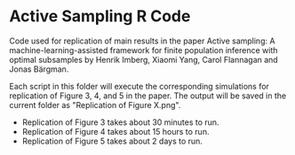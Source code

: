 # Active Sampling R Code

Code used for replication of main results in the paper Active sampling: A machine-learning-assisted framework for finite population inference with optimal subsamples by Henrik Imberg, Xiaomi Yang, Carol Flannagan and Jonas Bärgman.

Each script in this folder will execute the corresponding simulations for replication of Figure 3, 4, and 5 in the paper. The output will be saved in the current folder as "Replication of Figure X.png".

* Replication of Figure 3 takes about 30 minutes to run.
* Replication of Figure 4 takes about 15 hours to run.
* Replication of Figure 5 takes about 2 days to run.

